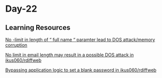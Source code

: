 <h1>Day-22</h1>

<h2>Learning Resources</h2>

[No -limit in length of “ full name “ paramter lead to DOS attack/memory corruption](https://huntr.dev/bounties/e70ad507-1424-463b-bdf1-c4a6fbe6e720/)

[No limit in email length may result in a possible DOS attack in ikus060/rdiffweb ](https://huntr.dev/bounties/733678b9-daa1-4d6a-875a-382fa09a6e38/ )

[Bypassing application logic to set a blank password in ikus060/rdiffweb ](https://huntr.dev/bounties/1f6a5e49-23f2-45f7-8661-19f9cee8ae97/ )
